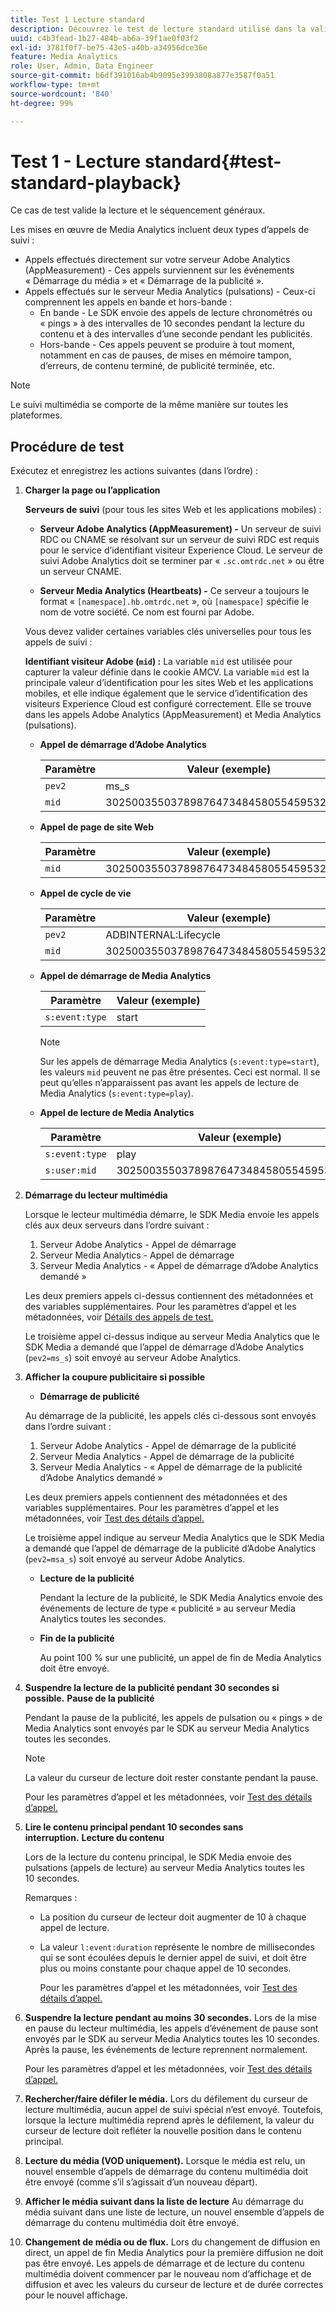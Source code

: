 ```yaml
---
title: Test 1 Lecture standard
description: Découvrez le test de lecture standard utilisé dans la validation.
uuid: c4b3fead-1b27-484b-ab6a-39f1ae0f03f2
exl-id: 3781f0f7-be75-43e5-a40b-a34956dce36e
feature: Media Analytics
role: User, Admin, Data Engineer
source-git-commit: b6df391016ab4b9095e3993808a877e3587f0a51
workflow-type: tm+mt
source-wordcount: '840'
ht-degree: 99%

---
```


# Test 1 - Lecture standard{#test-standard-playback}

Ce cas de test valide la lecture et le séquencement généraux.

Les mises en œuvre de Media Analytics incluent deux types d’appels de suivi :
* Appels effectués directement sur votre serveur Adobe Analytics (AppMeasurement) - Ces appels surviennent sur les événements « Démarrage du média » et « Démarrage de la publicité ».
* Appels effectués sur le serveur Media Analytics (pulsations) - Ceux-ci comprennent les appels en bande et hors-bande :
   * En bande - Le SDK envoie des appels de lecture chronométrés ou « pings » à des intervalles de 10 secondes pendant la lecture du contenu et à des intervalles d’une seconde pendant les publicités.
   * Hors-bande - Ces appels peuvent se produire à tout moment, notamment en cas de pauses, de mises en mémoire tampon, d’erreurs, de contenu terminé, de publicité terminée, etc.

>[!NOTE]
>Le suivi multimédia se comporte de la même manière sur toutes les plateformes.

## Procédure de test

Exécutez et enregistrez les actions suivantes (dans l’ordre) :

1. **Charger la page ou l’application**

   **Serveurs de suivi** (pour tous les sites Web et les applications mobiles) :

   * **Serveur Adobe Analytics (AppMeasurement) -** Un serveur de suivi RDC ou CNAME se résolvant sur un serveur de suivi RDC est requis pour le service d’identifiant visiteur Experience Cloud. Le serveur de suivi Adobe Analytics doit se terminer par « `.sc.omtrdc.net` » ou être un serveur CNAME.

   * **Serveur Media Analytics (Heartbeats) -** Ce serveur a toujours le format « `[namespace].hb.omtrdc.net` », où `[namespace]` spécifie le nom de votre société. Ce nom est fourni par Adobe.

   Vous devez valider certaines variables clés universelles pour tous les appels de suivi :

   **Identifiant visiteur Adobe (`mid`) :** La variable `mid` est utilisée pour capturer la valeur définie dans le cookie AMCV. La variable `mid` est la principale valeur d’identification pour les sites Web et les applications mobiles, et elle indique également que le service d’identification des visiteurs Experience Cloud est configuré correctement. Elle se trouve dans les appels Adobe Analytics (AppMeasurement) et Media Analytics (pulsations).

   * **Appel de démarrage d’Adobe Analytics**

      | Paramètre | Valeur (exemple) |
      |---|---|
      | `pev2` | ms_s |
      | `mid` | 30250035503789876473484580554595324209 |

   * **Appel de page de site Web**

      | Paramètre | Valeur (exemple) |
      |---|---|
      | `mid` | 30250035503789876473484580554595324209 |

   * **Appel de cycle de vie**

      | Paramètre | Valeur (exemple) |
      |---|---|
      | `pev2` | ADBINTERNAL:Lifecycle |
      | `mid` | 30250035503789876473484580554595324209 |

   * **Appel de démarrage de Media Analytics**

      | Paramètre | Valeur (exemple) |
      |---|---|
      | `s:event:type` | start |

      >[!NOTE]
      >
      >Sur les appels de démarrage Media Analytics (`s:event:type=start`), les valeurs `mid` peuvent ne pas être présentes. Ceci est normal. Il se peut qu’elles n’apparaissent pas avant les appels de lecture de Media Analytics (`s:event:type=play`).

   * **Appel de lecture de Media Analytics**

      | Paramètre | Valeur (exemple) |
      |---|---|
      | `s:event:type` | play |
      | `s:user:mid` | 30250035503789876473484580554595324209 |


1. **Démarrage du lecteur multimédia**

   Lorsque le lecteur multimédia démarre, le SDK Media envoie les appels clés aux deux serveurs dans l’ordre suivant :

   1. Serveur Adobe Analytics - Appel de démarrage
   1. Serveur Media Analytics - Appel de démarrage
   1. Serveur Media Analytics - « Appel de démarrage d’Adobe Analytics demandé »

   Les deux premiers appels ci-dessus contiennent des métadonnées et des variables supplémentaires. Pour les paramètres d’appel et les métadonnées, voir [Détails des appels de test.](/help/sdk-implement/validation/test-call-details.md#start-the-media-player)

   Le troisième appel ci-dessus indique au serveur Media Analytics que le SDK Media a demandé que l’appel de démarrage d’Adobe Analytics (`pev2=ms_s`) soit envoyé au serveur Adobe Analytics.

1. **Afficher la coupure publicitaire si possible**

   * **Démarrage de publicité**

   Au démarrage de la publicité, les appels clés ci-dessous sont envoyés dans l’ordre suivant :

   1. Serveur Adobe Analytics - Appel de démarrage de la publicité
   1. Serveur Media Analytics - Appel de démarrage de la publicité
   1. Serveur Media Analytics - « Appel de démarrage de la publicité d’Adobe Analytics demandé »

   Les deux premiers appels contiennent des métadonnées et des variables supplémentaires. Pour les paramètres d’appel et les métadonnées, voir [Test des détails d’appel.](/help/sdk-implement/validation/test-call-details.md#view-ad-playback)

   Le troisième appel indique au serveur Media Analytics que le SDK Media a demandé que l’appel de démarrage de la publicité d’Adobe Analytics (`pev2=msa_s`) soit envoyé au serveur Adobe Analytics.

   * **Lecture de la publicité**

      Pendant la lecture de la publicité, le SDK Media Analytics envoie des événements de lecture de type « publicité » au serveur Media Analytics toutes les secondes.

   * **Fin de la publicité**

      Au point 100 % sur une publicité, un appel de fin de Media Analytics doit être envoyé.



1. **Suspendre la lecture de la publicité pendant 30 secondes si possible.** **Pause de la publicité**

   Pendant la pause de la publicité, les appels de pulsation ou « pings » de Media Analytics sont envoyés par le SDK au serveur Media Analytics toutes les secondes.

   >[!NOTE]
   >
   >La valeur du curseur de lecture doit rester constante pendant la pause.

   Pour les paramètres d’appel et les métadonnées, voir [Test des détails d’appel.](/help/sdk-implement/validation/test-call-details.md#ma-ad-pause-call)

1. **Lire le contenu principal pendant 10 secondes sans interruption.** **Lecture du contenu**

   Lors de la lecture du contenu principal, le SDK Media envoie des pulsations (appels de lecture) au serveur Media Analytics toutes les 10 secondes.

   Remarques :

   * La position du curseur de lecteur doit augmenter de 10 à chaque appel de lecture.
   * La valeur `l:event:duration` représente le nombre de millisecondes qui se sont écoulées depuis le dernier appel de suivi, et doit être plus ou moins constante pour chaque appel de 10 secondes.

      Pour les paramètres d’appel et les métadonnées, voir [Test des détails d’appel.](/help/sdk-implement/validation/test-call-details.md#play-main-content)

1. **Suspendre la lecture pendant au moins 30 secondes.** Lors de la mise en pause du lecteur multimédia, les appels d’événement de pause sont envoyés par le SDK au serveur Media Analytics toutes les 10 secondes. Après la pause, les événements de lecture reprennent normalement.

   Pour les paramètres d’appel et les métadonnées, voir [Test des détails d’appel.](/help/sdk-implement/validation/test-call-details.md#pause-main-content)

1. **Rechercher/faire défiler le média.** Lors du défilement du curseur de lecture multimédia, aucun appel de suivi spécial n’est envoyé. Toutefois, lorsque la lecture multimédia reprend après le défilement, la valeur du curseur de lecture doit refléter la nouvelle position dans le contenu principal.

1. **Lecture du média (VOD uniquement).** Lorsque le média est relu, un nouvel ensemble d’appels de démarrage du contenu multimédia doit être envoyé (comme s’il s’agissait d’un nouveau départ).

1. **Afficher le média suivant dans la liste de lecture** Au démarrage du média suivant dans une liste de lecture, un nouvel ensemble d’appels de démarrage du contenu multimédia doit être envoyé.

1. **Changement de média ou de flux.** Lors du changement de diffusion en direct, un appel de fin Media Analytics pour la première diffusion ne doit pas être envoyé. Les appels de démarrage et de lecture du contenu multimédia doivent commencer par le nouveau nom d’affichage et de diffusion et avec les valeurs du curseur de lecture et de durée correctes pour le nouvel affichage.
